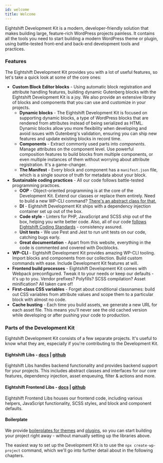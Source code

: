 ```yaml
---
id: welcome
title: Welcome
---
```


Eightshift Development Kit is a modern, developer-friendly solution that makes building large, feature-rich WordPress projects painless. 
It contains all the tools you need to start building a modern WordPress theme or plugin, using battle-tested front-end and back-end development tools and practices.

### Features

The Eightshift Development Kit provides you with a lot of useful features, so let's take a quick look at some of the core ones:
- **Custom Block Editor blocks** - Using automatic block registration and attribute handling features, building dynamic Gutenberg blocks with the Eightshift Development Kit is a joy. We also provide an extensive library of blocks and components that you can use and customize in your projects. 
  - **Dynamic blocks** - The Eightshift Development Kit is focused on supporting dynamic blocks, a type of WordPress blocks that are rendered from attributes instead of being serialized as HTML. Dynamic blocks allow you more flexibility when developing and avoid issues with Gutenberg's validation, ensuring you can ship new features and update existing blocks in record time.
  - **Components** - Extract commonly used parts into _components_. Manage attributes on the component level. Use powerful composition features to build blocks from multiple components, or even multiple instances of them without worrying about attribute registration. It's a game-changer.
  - **The Manifest** - Every block and component has a `manifest.json` file, which is a single source of truth for metadata about your block.
- **Sustainable coding practices** - All our code follows battle-tested programming practices.
  - **OOP** - Object-oriented programming is at the core of the Development Kit. Extend our classes or replace them entirely. Need to build a new WP-CLI command? [There's an abstract class for that.](https://github.com/uandhgroup/eightshift-libs/tree/develop/src/Cli)
  - **DI** - Eightshift Development Kit ships with a dependency injection container set up out of the box.
  - **Code style** - Linters for PHP, JavaScript and SCSS ship out of the box, helping you write better code. Also, all of our code [follows Eightshift Coding Standards](https://github.com/uandhgroup/eightshift-coding-standards/) - consistency assured.
  - **Unit tests** - We use Pest and Jest to run unit tests on our code, catching bugs early.
  - **Great documentation** - Apart from this website, everything in the code is commented and covered with Docblocks.
- **WP-CLI** - Eightshift Development Kit provides amazing WP-CLI tooling. Import blocks and components from our collection. Build custom commands with ease. Include Development Kit features at will. 
- **Frontend build processes** - Eightshift Development Kit comes with Webpack preconfigured. Tweak it to your needs or keep our defaults - it's up to you. Vendor prefixes? Polyfills? SCSS compilation? Asset minification? All taken care of!
- **First-class CSS variables** - Forget about conditional classnames: build out CSS variables from attribute values and scope them to a particular block with almost no code.
- **Cache busting** - Each time you build assets, we generate a new URL for each asset file. This means you'll never see the old cached version while developing or after pushing your code to production.

### Parts of the Development Kit

Eightshift Development Kit consists of a few separate projects. It's useful to know what they are, especially if you're contributing to the Development Kit.
#### Eightshift Libs - [docs](eightshift-libs) | [github](https://github.com/uandhgroup/eightshift-libs)

Eightshift Libs handles backend functionality and provides backend support for your projects. This includes abstract classes and interfaces for our core features, dependency injection, asset enqueuing, filter & actions and more.

#### Eightshift Frontend Libs - [docs](eightshift-frontend-libs) | [github](https://github.com/uandhgroup/eightshift-frontend-libs)

Eightshift Frontend Libs houses our frontend code, including various helpers, JavaScript functionality, SCSS styles, and block and component defaults.

#### Boilerplate

We provide [boilerplates for themes](https://github.com/uandhgroup/eightshift-boilerplate) and [plugins](https://github.com/uandhgroup/eightshift-boilerplate-plugin/), so you can start building your project right away - without manually setting up the libraries above.

The easiest way to set up the Development Kit is to use the `npx create-wp-project` command, which we'll go into further detail about in the following chapters.

